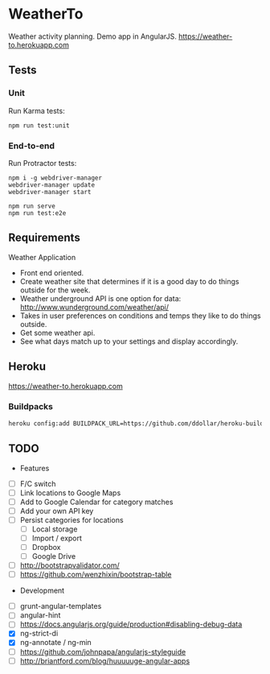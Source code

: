# WeatherTo

Weather activity planning. Demo app in AngularJS. https://weather-to.herokuapp.com

## Tests

### Unit

Run Karma tests:
```
npm run test:unit
```

### End-to-end

Run Protractor tests:
```
npm i -g webdriver-manager
webdriver-manager update
webdriver-manager start

npm run serve
npm run test:e2e
```


## Requirements

Weather Application
* Front end oriented.
* Create weather site that determines if it is a good day to do things outside for the week.
* Weather underground API is one option for data: http://www.wunderground.com/weather/api/
* Takes in user preferences on conditions and temps they like to do things outside.
* Get some weather api.
* See what days match up to your settings and display accordingly.


## Heroku

https://weather-to.herokuapp.com

### Buildpacks

```sh
heroku config:add BUILDPACK_URL=https://github.com/ddollar/heroku-buildpack-multi.git
```


## TODO

* Features
 * [ ] F/C switch
 * [ ] Link locations to Google Maps
 * [ ] Add to Google Calendar for category matches
 * [ ] Add your own API key
 * [ ] Persist categories for locations
    * [ ] Local storage
    * [ ] Import / export
    * [ ] Dropbox
    * [ ] Google Drive
 * [ ] http://bootstrapvalidator.com/
 * [ ] https://github.com/wenzhixin/bootstrap-table

* Development
 * [ ] grunt-angular-templates
 * [ ] angular-hint
 * [ ] https://docs.angularjs.org/guide/production#disabling-debug-data
 * [x] ng-strict-di
 * [x] ng-annotate / ng-min
 * [ ] https://github.com/johnpapa/angularjs-styleguide
 * [ ] http://briantford.com/blog/huuuuuge-angular-apps
